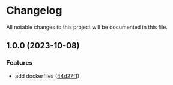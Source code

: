 # Changelog

All notable changes to this project will be documented in this file.

## 1.0.0 (2023-10-08)


### Features

* add dockerfiles ([44d27f1](https://github.com/farhanangullia/ecommerce-app/commit/44d27f1430beaeb4687bd2f8085f27ee5692ec00))
